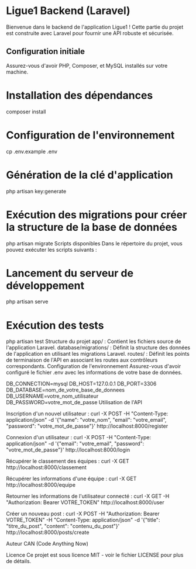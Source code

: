 # Ligue1 Backend (Laravel)

Bienvenue dans le backend de l'application Ligue1 ! Cette partie du projet est construite avec Laravel pour fournir une API robuste et sécurisée.

## Configuration initiale

Assurez-vous d'avoir PHP, Composer, et MySQL installés sur votre machine.

# Installation des dépendances
composer install

# Configuration de l'environnement
cp .env.example .env

# Génération de la clé d'application
php artisan key:generate

# Exécution des migrations pour créer la structure de la base de données
php artisan migrate
Scripts disponibles
Dans le répertoire du projet, vous pouvez exécuter les scripts suivants :

# Lancement du serveur de développement
php artisan serve

# Exécution des tests
php artisan test
Structure du projet
app/ : Contient les fichiers source de l'application Laravel.
database/migrations/ : Définit la structure des données de l'application en utilisant les migrations Laravel.
routes/ : Définit les points de terminaison de l'API en associant les routes aux contrôleurs correspondants.
Configuration de l'environnement
Assurez-vous d'avoir configuré le fichier .env avec les informations de votre base de données.

DB_CONNECTION=mysql
DB_HOST=127.0.0.1
DB_PORT=3306
DB_DATABASE=nom_de_votre_base_de_donnees
DB_USERNAME=votre_nom_utilisateur
DB_PASSWORD=votre_mot_de_passe
Utilisation de l'API

Inscription d'un nouvel utilisateur :
curl -X POST -H "Content-Type: application/json" -d '{"name": "votre_nom", "email": "votre_email", "password": "votre_mot_de_passe"}' http://localhost:8000/register

Connexion d'un utilisateur :
curl -X POST -H "Content-Type: application/json" -d '{"email": "votre_email", "password": "votre_mot_de_passe"}' http://localhost:8000/login

Récupérer le classement des équipes :
curl -X GET http://localhost:8000/classement

Récupérer les informations d'une équipe :
curl -X GET http://localhost:8000/equipe

Retourner les informations de l'utilisateur connecté :
curl -X GET -H "Authorization: Bearer VOTRE_TOKEN" http://localhost:8000/user

Créer un nouveau post :
curl -X POST -H "Authorization: Bearer VOTRE_TOKEN" -H "Content-Type: application/json" -d '{"title": "titre_du_post", "content": "contenu_du_post"}' http://localhost:8000/posts/create

Auteur
CAN (Code Anything Now)

Licence
Ce projet est sous licence MIT - voir le fichier LICENSE pour plus de détails.
